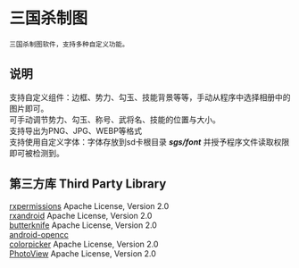 # 三国杀制图
    三国杀制图软件，支持多种自定义功能。

## 说明
支持自定义组件：边框、势力、勾玉、技能背景等等，手动从程序中选择相册中的图片即可。<br>
可手动调节势力、勾玉、称号、武将名、技能的位置与大小。<br>
支持导出为PNG、JPG、WEBP等格式<br>
支持使用自定义字体：字体存放到sd卡根目录 ***sgs/font*** 并授予程序文件读取权限即可被检测到。<br>

## 第三方库 Third Party Library
[rxpermissions](https://github.com/tbruyelle/RxPermissions)  Apache License, Version 2.0<br>
[rxandroid](https://github.com/ReactiveX/RxAndroid)  Apache License, Version 2.0<br>
[butterknife](https://github.com/JakeWharton/butterknife)  Apache License, Version 2.0<br>
[android-opencc](https://github.com/qichuan/android-opencc) <br>
[colorpicker](https://github.com/QuadFlask/colorpicker)  Apache License, Version 2.0<br>
[PhotoView](https://github.com/chrisbanes/PhotoView)  Apache License, Version 2.0<br>
